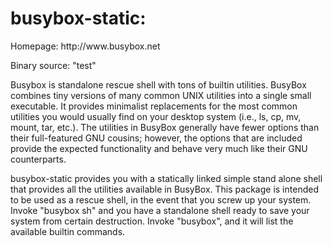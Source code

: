 # busybox-static:
<p>Homepage: http://www.busybox.net</p>
<p>Binary source: <href=http://ports.ubuntu.com/ubuntu-ports/pool/main/b/busybox/busybox-initramfs_1.30.1-7ubuntu3_arm64.deb "ubuntu-ports">"test"</href></p>
<p>
 Busybox is standalone rescue shell with tons of builtin utilities.
 BusyBox combines tiny versions of many common UNIX utilities into a single
 small executable. It provides minimalist replacements for the most common
 utilities you would usually find on your desktop system (i.e., ls, cp, mv,
 mount, tar, etc.).  The utilities in BusyBox generally have fewer options than
 their full-featured GNU cousins; however, the options that are included
 provide the expected functionality and behave very much like their GNU
 counterparts.
 </p>
 
 <p>
 busybox-static provides you with a statically linked simple stand alone shell
 that provides all the utilities available in BusyBox. This package is
 intended to be used as a rescue shell, in the event that you screw up your
 system. Invoke "busybox sh" and you have a standalone shell ready to save
 your system from certain destruction. Invoke "busybox", and it will list the
 available builtin commands.
</p>

